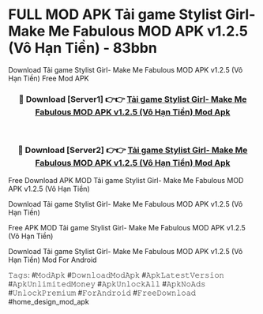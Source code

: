# FULL MOD APK Tải game Stylist Girl- Make Me Fabulous MOD APK v1.2.5 (Vô Hạn Tiền) - 83bbn
Download Tải game Stylist Girl- Make Me Fabulous MOD APK v1.2.5 (Vô Hạn Tiền) Free Mod APK

<div align="center">
<h3>🔴 Download [Server1] 👉👉 <a href="https://apk-comot.site?title=Tải_game_Stylist_Girl-_Make_Me_Fabulous_MOD_APK_v1.2.5_(Vô_Hạn_Tiền)">Tải game Stylist Girl- Make Me Fabulous MOD APK v1.2.5 (Vô Hạn Tiền) Mod Apk</a></h3><br>

<h3>🔴 Download [Server2] 👉👉 <a href="https://apk-comot.site?title=Tải_game_Stylist_Girl-_Make_Me_Fabulous_MOD_APK_v1.2.5_(Vô_Hạn_Tiền)">Tải game Stylist Girl- Make Me Fabulous MOD APK v1.2.5 (Vô Hạn Tiền) Mod Apk</a></h3>
</div>


Free Download APK MOD Tải game Stylist Girl- Make Me Fabulous MOD APK v1.2.5 (Vô Hạn Tiền)

Download Tải game Stylist Girl- Make Me Fabulous MOD APK v1.2.5 (Vô Hạn Tiền) 

Free APK MOD Tải game Stylist Girl- Make Me Fabulous MOD APK v1.2.5 (Vô Hạn Tiền) 

Download Tải game Stylist Girl- Make Me Fabulous MOD APK v1.2.5 (Vô Hạn Tiền) Mod For Android

𝚃𝚊𝚐𝚜: #𝙼𝚘𝚍𝙰𝚙𝚔 #𝙳𝚘𝚠𝚗𝚕𝚘𝚊𝚍𝙼𝚘𝚍𝙰𝚙𝚔 #𝙰𝚙𝚔𝙻𝚊𝚝𝚎𝚜𝚝𝚅𝚎𝚛𝚜𝚒𝚘𝚗 #𝙰𝚙𝚔𝚄𝚗𝚕𝚒𝚖𝚒𝚝𝚎𝚍𝙼𝚘𝚗𝚎𝚢 #𝙰𝚙𝚔𝚄𝚗𝚕𝚘𝚌𝚔𝙰𝚕𝚕 #𝙰𝚙𝚔𝙽𝚘𝙰𝚍𝚜 #𝚄𝚗𝚕𝚘𝚌𝚔𝙿𝚛𝚎𝚖𝚒𝚞𝚖 #𝙵𝚘𝚛𝙰𝚗𝚍𝚛𝚘𝚒𝚍 #𝙵𝚛𝚎𝚎𝙳𝚘𝚠𝚗𝚕𝚘𝚊𝚍 #home_design_mod_apk